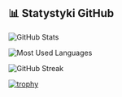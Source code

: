 ## 📊 Statystyki GitHub

![GitHub Stats](https://github-readme-stats.vercel.app/api?username=OhTeaKay&show_icons=true&theme=radical)

![Most Used Languages](https://github-readme-stats.vercel.app/api/top-langs/?username=OhTeaKay&layout=compact&theme=radical)

![GitHub Streak](https://streak-stats.demolab.com?user=OhTeaKay&theme=radical&hide_border=true)

[![trophy](https://github-profile-trophy.vercel.app/?username=OhTeaKay)](https://github.com/ryo-ma/github-profile-trophy)

